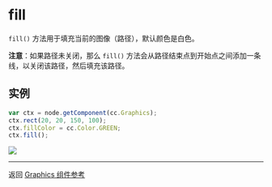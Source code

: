# fill

`fill()` 方法用于填充当前的图像（路径），默认颜色是白色。 

**注意**：如果路径未关闭，那么 `fill()` 方法会从路径结束点到开始点之间添加一条线，以关闭该路径，然后填充该路径。

## 实例

```javascript
var ctx = node.getComponent(cc.Graphics);
ctx.rect(20, 20, 150, 100);
ctx.fillColor = cc.Color.GREEN;
ctx.fill();
```

<a href="graphics/fill.png"><img src="graphics/fill.png"></a>

<hr>

返回 [Graphics 组件参考](../../components/graphics.md)
